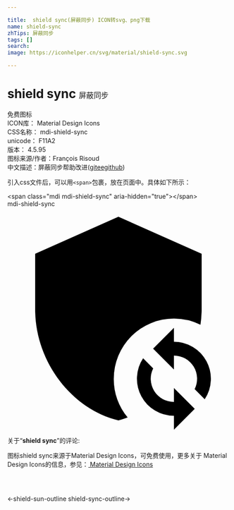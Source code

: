 ```yaml
---

title:  shield sync(屏蔽同步) ICON转svg、png下载
name: shield-sync
zhTips: 屏蔽同步
tags: []
search: 
image: https://iconhelper.cn/svg/material/shield-sync.svg

---
```


# shield sync  <small style="font-size: 60%;font-weight: 100">屏蔽同步</small>


<div class="detail-page">
<p>
<span><span class="badge-success badge">免费图标</span> </span>
<br/>
<span>
ICON库：
<span class="badge-secondary badge">Material Design Icons</span> 
</span>
<br/>
<span>
CSS名称：
<span class="badge-secondary badge">mdi-shield-sync</span> 
</span>
<br/>
<span>
unicode：
<span class="badge-secondary badge">F11A2</span> 
<copy-btn content='F11A2' btn-title=""></copy-btn>
<copy-btn :content='String.fromCodePoint(parseInt("F11A2", 16))' btn-title="复制U"></copy-btn>
</span>
<br/>
<span>
版本：
<span class="badge-secondary badge">4.5.95</span> 
</span>
<br/>
<span>图标来源/作者：<span class="badge-light badge">François Risoud</span></span> 
<br/>
<span class="zh-detail">中文描述：<span class="badge-primary badge">屏蔽同步</span><span class="help-link"><span>帮助改进</span>(<a href="https://gitee.com/liuwave/icon-helper/edit/master/json/material/shield-sync.json" target="_blank" rel="noopener noreferrer">gitee</a><a href="https://github.com/liuwave/icon-helper/edit/master/json/material/shield-sync.json" target="_blank" rel="noopener noreferrer">github</a></span>)</span><br/>
</p>
</div>
<div class="alert alert-dark">
  <i class="mdi mdi-shield-sync mdi-48px"></i>
  <i class="mdi mdi-shield-sync mdi-36px"></i>
  <i class="mdi mdi-shield-sync mdi-24px"></i>
  <i class="mdi mdi-shield-sync mdi-18px"></i>
</div>
<div>
  <p>引入css文件后，可以用<code>&lt;span&gt;</code>包裹，放在页面中。具体如下所示：    
  </p>
  <div class="alert alert-primary" style="font-size: 14px">
    &lt;span class="mdi mdi-shield-sync" aria-hidden="true"&gt;&lt;/span&gt;
    <copy-btn content='<span class="mdi mdi-shield-sync" aria-hidden="true"></span>'></copy-btn>
  </div>
  <div class="alert alert-secondary">
    <i class="mdi mdi-shield-sync"
    style="font-size: 24px"
    aria-hidden="true"></i> mdi-shield-sync
    <copy-btn content="mdi-shield-sync" btn-title="复制图标名称"></copy-btn>
  </div>
</div>
<div id="svg" class="svg-wrap">
<svg xmlns="http://www.w3.org/2000/svg" viewBox="0 0 24 24"><path d="M18 12A6.41 6.41 0 0 1 20.87 12.67A11.63 11.63 0 0 0 21 11V5L12 1L3 5V11C3 16.55 6.84 21.74 12 23C12.35 22.91 12.7 22.8 13 22.68A6.42 6.42 0 0 1 11.5 18.5A6.5 6.5 0 0 1 18 12M18 14.5V13L15.75 15.25L18 17.5V16A2.5 2.5 0 0 1 20.24 19.62L21.33 20.71A4 4 0 0 0 18 14.5M18 21A2.5 2.5 0 0 1 15.76 17.38L14.67 16.29A4 4 0 0 0 18 22.5V24L20.25 21.75L18 19.5Z" /></svg>
</div>
<detail full-name='mdi-shield-sync'></detail>
<div class="icon-detail__container">
<p>关于“<b>shield sync</b>”的评论:</p>
</div>
<Vssue title="关于“shield sync”的评论" />    
<div><p>图标shield sync来源于Material Design Icons，可免费使用，更多关于 Material Design Icons的信息，参见：<a target="_blank" href="https://iconhelper.cn/material.html"> Material Design Icons</a>
</p></div>

<div style="padding:2rem 0 " class="page-nav"><p class="inner"><span class="prev">←<router-link to="/icon/shield-sun-outline.html">shield-sun-outline</router-link></span> <span class="next"><router-link to="/icon/shield-sync-outline.html">shield-sync-outline</router-link>→</span></p></div>

